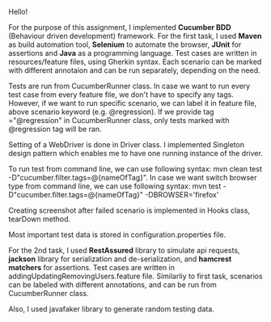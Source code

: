 Hello!

For the purpose of this assignment, I implemented **Cucumber BDD** (Behaviour driven development) framework.
For the first task, I used **Maven** as build automation tool, **Selenium** to automate the browser, **JUnit** for assertions and **Java** as a programming language.
Test cases are written in resources/feature files, using Gherkin syntax. Each scenario can be marked with different annotaion and can be run separately, depending on the need.

Tests are run from CucumberRunner class. In case we want to run every test case from every feature file, we don't have to specify any tags. 
However, if we want to run specific scenario, we can label it in feature file, above scenario keyword (e.g. @regression). If we provide tag ="@regression" in CucumberRunner class, only tests marked with @regression tag will be ran.

Setting of a WebDriver is done in Driver class. I implemented Singleton design pattern which enables me to have one running instance of the driver.

To run test from command line, we can use following syntax: mvn clean test -D"cucumber.filter.tags=@{nameOfTag}". In case we want switch browser type from command line, we can use following syntax:
mvn test -D"cucumber.filter.tags=@{nameOfTag}" -DBROWSER='firefox'

Creating screenshot after failed scenario is implemented in Hooks class, tearDown method.

Most important test data is stored in configuration.properties file.

For the 2nd task, I used **RestAssured** library to simulate api requests, **jackson** library for serialization and de-serialization, and **hamcrest matchers** for assertions.
Test cases are written in addingUpdatingRemovingUsers.feature file. Similarliy to first task, scenarios can be labeled with different annotations, and can be run from CucumberRunner class.

Also, I used javafaker library to generate random testing data.

